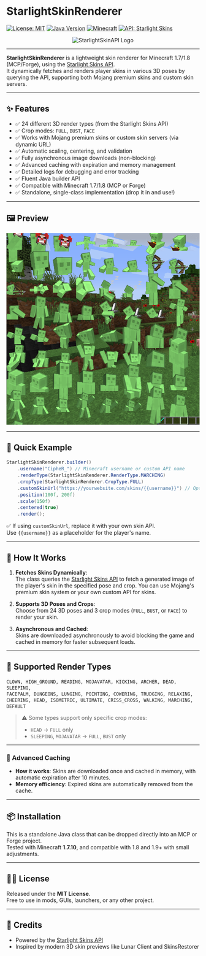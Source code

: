# StarlightSkinRenderer

[![License: MIT](https://img.shields.io/badge/License-MIT-yellow.svg)](https://opensource.org/licenses/MIT)
[![Java Version](https://img.shields.io/badge/Java-8%2B-blue)](https://www.oracle.com/java/technologies/javase-downloads.html)
[![Minecraft](https://img.shields.io/badge/Minecraft-1.7%2F1.8-brightgreen)](https://minecraft.net)
[![API: Starlight Skins](https://img.shields.io/badge/API-Starlight%20Skins-blueviolet)](https://starlightskins.lunareclipse.studio)

<p align="center">
  <img src="images/logo" alt="StarlightSkinAPI Logo" width="800"/>
</p>

---

**StarlightSkinRenderer** is a lightweight skin renderer for Minecraft 1.7/1.8 (MCP/Forge), using the [Starlight Skins API](https://starlightskins.lunareclipse.studio).  
It dynamically fetches and renders player skins in various 3D poses by querying the API, supporting both Mojang premium skins and custom skin servers.

---

## ✨ Features

- ✅ 24 different 3D render types (from the Starlight Skins API)
- ✅ Crop modes: `FULL`, `BUST`, `FACE`
- ✅ Works with Mojang premium skins or custom skin servers (via dynamic URL)
- ✅ Automatic scaling, centering, and validation
- ✅ Fully asynchronous image downloads (non-blocking)
- ✅ Advanced caching with expiration and memory management
- ✅ Detailed logs for debugging and error tracking
- ✅ Fluent Java builder API
- ✅ Compatible with Minecraft 1.7/1.8 (MCP or Forge)
- ✅ Standalone, single-class implementation (drop it in and use!)

---

## 🖼 Preview

<p align="center">
  <img src="images/preview.png" alt="StarlightSkinRenderer Preview" width="800"/>
</p>

---

## 🚀 Quick Example

```java
StarlightSkinRenderer.builder()
    .username("CipheR_") // Minecraft username or custom API name
    .renderType(StarlightSkinRenderer.RenderType.MARCHING)
    .cropType(StarlightSkinRenderer.CropType.FULL)
    .customSkinUrl("https://yourwebsite.com/skins/{{username}}") // Optional for custom skin APIs
    .position(100f, 200f)
    .scale(150f)
    .centered(true)
    .render();
```

✅ If using `customSkinUrl`, replace it with your own skin API.  
Use `{{username}}` as a placeholder for the player's name.

---

## 🧱 How It Works

1. **Fetches Skins Dynamically**:  
   The class queries the [Starlight Skins API](https://starlightskins.lunareclipse.studio) to fetch a generated image of the player's skin in the specified pose and crop. You can use Mojang's premium skin system or your own custom API for skins.

2. **Supports 3D Poses and Crops**:  
   Choose from 24 3D poses and 3 crop modes (`FULL`, `BUST`, or `FACE`) to render your skin.

3. **Asynchronous and Cached**:  
   Skins are downloaded asynchronously to avoid blocking the game and cached in memory for faster subsequent loads.

---

## 🧱 Supported Render Types

```text
CLOWN, HIGH_GROUND, READING, MOJAVATAR, KICKING, ARCHER, DEAD, SLEEPING,
FACEPALM, DUNGEONS, LUNGING, POINTING, COWERING, TRUDGING, RELAXING,
CHEERING, HEAD, ISOMETRIC, ULTIMATE, CRISS_CROSS, WALKING, MARCHING, DEFAULT
```

> ⚠ Some types support only specific crop modes:  
> - `HEAD` → `FULL` only  
> - `SLEEPING`, `MOJAVATAR` → `FULL`, `BUST` only

---

### 🧠 Advanced Caching

- **How it works**: Skins are downloaded once and cached in memory, with automatic expiration after 10 minutes.
- **Memory efficiency**: Expired skins are automatically removed from the cache.

---

## 📦 Installation

This is a standalone Java class that can be dropped directly into an MCP or Forge project.  
Tested with Minecraft **1.7.10**, and compatible with 1.8 and 1.9+ with small adjustments.

---

## 🧑‍💻 License

Released under the **MIT License**.  
Free to use in mods, GUIs, launchers, or any other project.

---

## 🙏 Credits

- Powered by the [Starlight Skins API](https://starlightskins.lunareclipse.studio)
- Inspired by modern 3D skin previews like Lunar Client and SkinsRestorer
